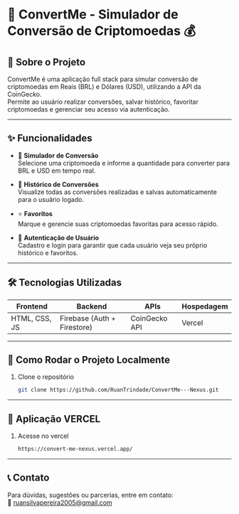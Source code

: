 # 🚀 ConvertMe - Simulador de Conversão de Criptomoedas 💰

## 📖 Sobre o Projeto

ConvertMe é uma aplicação full stack para simular conversão de criptomoedas em Reais (BRL) e Dólares (USD), utilizando a API da CoinGecko.  
Permite ao usuário realizar conversões, salvar histórico, favoritar criptomoedas e gerenciar seu acesso via autenticação.

---

## ✨ Funcionalidades

- 🔄 **Simulador de Conversão**  
  Selecione uma criptomoeda e informe a quantidade para converter para BRL e USD em tempo real.

- 📜 **Histórico de Conversões**  
  Visualize todas as conversões realizadas e salvas automaticamente para o usuário logado.

- ⭐ **Favoritos**  
  Marque e gerencie suas criptomoedas favoritas para acesso rápido.

- 🔐 **Autenticação de Usuário**  
  Cadastro e login para garantir que cada usuário veja seu próprio histórico e favoritos.

---

## 🛠 Tecnologias Utilizadas

| Frontend        | Backend         | APIs           | Hospedagem     |
|-----------------|-----------------|----------------|----------------|
| HTML, CSS, JS   | Firebase (Auth + Firestore) | CoinGecko API | Vercel         |

---

## 🚀 Como Rodar o Projeto Localmente

1. Clone o repositório  
   ```bash
   git clone https://github.com/RuanTrindade/ConvertMe---Nexus.git

---

## 🚀 Aplicação VERCEL

1. Acesse no vercel  
   ```bash
   https://convert-me-nexus.vercel.app/
---

## 📞 Contato

Para dúvidas, sugestões ou parcerias, entre em contato:  
📧 ruansilvapereira2005@gmail.com

